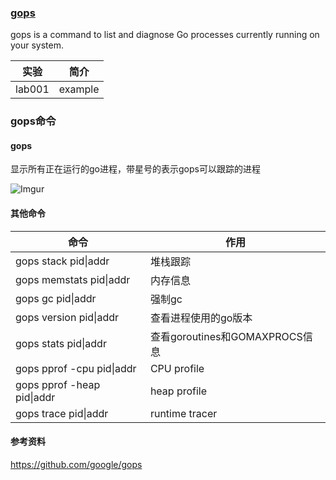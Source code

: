### [gops](https://github.com/google/gops)
gops is a command to list and diagnose Go processes currently running on your system.

|实验|简介|
|---|---|
|lab001|example|

### gops命令
#### gops
显示所有正在运行的go进程，带星号的表示gops可以跟踪的进程

![Imgur](http://i.imgur.com/c2hkc9u.png)

#### 其他命令
|命令|作用|
|---|---|
|gops stack pid\|addr|堆栈跟踪|
|gops memstats pid\|addr|内存信息|
|gops gc pid\|addr|强制gc|
|gops version pid\|addr|查看进程使用的go版本|
|gops stats pid\|addr|查看goroutines和GOMAXPROCS信息|
|gops pprof -cpu pid\|addr|CPU profile|
|gops pprof -heap pid\|addr|heap profile|
|gops trace pid\|addr|runtime tracer|

#### 参考资料
https://github.com/google/gops


